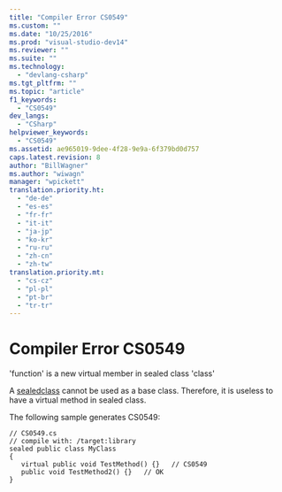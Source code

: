 ```yaml
---
title: "Compiler Error CS0549"
ms.custom: ""
ms.date: "10/25/2016"
ms.prod: "visual-studio-dev14"
ms.reviewer: ""
ms.suite: ""
ms.technology: 
  - "devlang-csharp"
ms.tgt_pltfrm: ""
ms.topic: "article"
f1_keywords: 
  - "CS0549"
dev_langs: 
  - "CSharp"
helpviewer_keywords: 
  - "CS0549"
ms.assetid: ae965019-9dee-4f28-9e9a-6f379bd0d757
caps.latest.revision: 8
author: "BillWagner"
ms.author: "wiwagn"
manager: "wpickett"
translation.priority.ht: 
  - "de-de"
  - "es-es"
  - "fr-fr"
  - "it-it"
  - "ja-jp"
  - "ko-kr"
  - "ru-ru"
  - "zh-cn"
  - "zh-tw"
translation.priority.mt: 
  - "cs-cz"
  - "pl-pl"
  - "pt-br"
  - "tr-tr"
---
```

# Compiler Error CS0549
'function' is a new virtual member in sealed class 'class'  
  
 A [sealed](../../csharp/language-reference/keywords/sealed.md)[class](../../csharp/language-reference/keywords/class.md) cannot be used as a base class.  Therefore, it is useless to have a virtual method in sealed class.  
  
 The following sample generates CS0549:  
  
```  
// CS0549.cs  
// compile with: /target:library  
sealed public class MyClass  
{  
   virtual public void TestMethod() {}   // CS0549  
   public void TestMethod2() {}   // OK  
}  
```